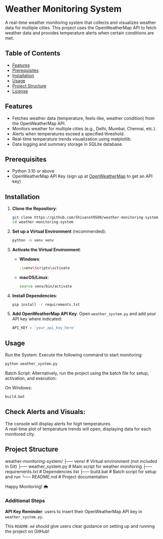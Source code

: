 # Weather Monitoring System

A real-time weather monitoring system that collects and visualizes weather data for multiple cities. This project uses the OpenWeatherMap API to fetch weather data and provides temperature alerts when certain conditions are met.

## Table of Contents
- [Features](#features)
- [Prerequisites](#prerequisites)
- [Installation](#installation)
- [Usage](#usage)
- [Project Structure](#project-structure)
- [License](#license)


## Features
- Fetches weather data (temperature, feels-like, weather condition) from the OpenWeatherMap API.
- Monitors weather for multiple cities (e.g., Delhi, Mumbai, Chennai, etc.).
- Alerts when temperatures exceed a specified threshold.
- Real-time temperature trends visualization using matplotlib.
- Data logging and summary storage in SQLite database.


## Prerequisites
- Python 3.10 or above
- OpenWeatherMap API Key (sign up at [OpenWeatherMap](https://openweathermap.org/api) to get an API key)


## Installation

1. **Clone the Repository**:
    ```bash
    git clone https://github.com/Shivansh9580/weather-monitoring-system.git
    cd weather-monitoring-system
    ```

2. **Set up a Virtual Environment** (recommended):
    ```bash
    python -m venv venv
    ```

3. **Activate the Virtual Environment**:
   - **Windows**:
     ```bash
     .\venv\Scripts\activate
     ```
   - **macOS/Linux**:
     ```bash
     source venv/bin/activate
     ```

4. **Install Dependencies**:
    ```bash
    pip install -r requirements.txt
    ```

5. **Add OpenWeatherMap API Key**:
   Open `weather_system.py` and add your API key where indicated:
   ```python
   API_KEY = 'your_api_key_here'

   
## Usage
Run the System: Execute the following command to start monitoring:

```bash
python weather_system.py
```

Batch Script: Alternatively, run the project using the batch file for setup, activation, and execution:

On Windows:
```bash
build.bat
```


## Check Alerts and Visuals:
The console will display alerts for high temperatures.<br>
A real-time plot of temperature trends will open, displaying data for each monitored city.



## Project Structure
weather-monitoring-system/
├── venv/                    # Virtual environment (not included in Git)
├── weather_system.py        # Main script for weather monitoring
├── requirements.txt         # Dependencies list
├── build.bat                # Batch script for setup and run
└── README.md                # Project documentation



Happy Monitoring! 🌦️


### Additional Steps
**API Key Reminder**: users to insert their OpenWeatherMap API key in `weather_system.py`. 

This `README.md` should give users clear guidance on setting up and running the project on GitHub!
